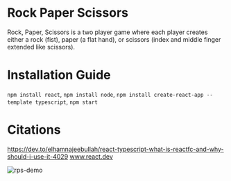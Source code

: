 # Rock Paper Scissors
Rock, Paper, Scissors is a two player game where each player creates either a rock (fist), paper (a flat hand), or scissors (index and middle finger extended like scissors).
# Installation Guide
`npm install react`,
`npm install node`,
`npm install create-react-app --template typescript`,
`npm start`
# Citations
https://dev.to/elhamnajeebullah/react-typescript-what-is-reactfc-and-why-should-i-use-it-4029
www.react.dev

![rps-demo](https://github.com/ARMummert/RockPaperScissors/assets/135379751/3ced8c33-75be-43ec-83b1-7248116eccf6)
